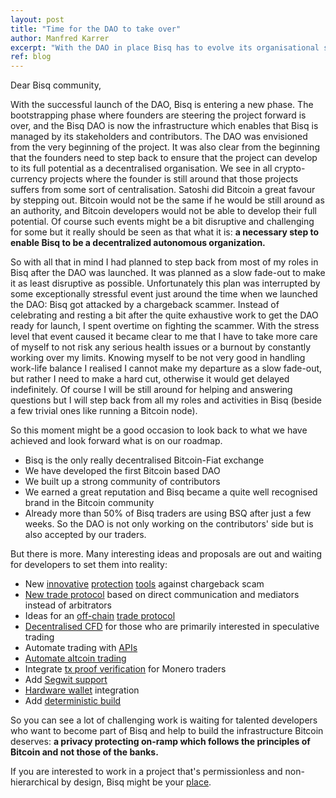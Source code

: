 ```yaml
---
layout: post
title: "Time for the DAO to take over"
author: Manfred Karrer
excerpt: "With the DAO in place Bisq has to evolve its organisational structure without its founders. The departure of the founders was planned from the very beginning. Now it is time to fulfill that plan.<br><br>"
ref: blog
---
```


Dear Bisq community,

With the successful launch of the DAO, Bisq is entering a new phase. The bootstrapping phase where founders are steering the project forward is over, and the Bisq DAO is now the infrastructure which enables that Bisq is managed by its stakeholders and contributors. The DAO was envisioned from the very beginning of the project. It was also clear from the beginning that the founders need to step back to ensure that the project can develop to its full potential as a decentralised organisation. We see in all crypto-currency projects where the founder is still around that those projects suffers from some sort of centralisation. Satoshi did Bitcoin a great favour by stepping out. Bitcoin would not be the same if he would be still around as an authority, and Bitcoin developers would not be able to develop their full potential. Of course such events might be a bit disruptive and challenging for some but it really should be seen as that what it is: **a necessary step to enable Bisq to be a decentralized autonomous organization.**

So with all that in mind I had planned to step back from most of my roles in Bisq after the DAO was launched. It was planned as a slow fade-out to make it as least disruptive as possible. Unfortunately this plan was interrupted by some exceptionally stressful event just around the time when we launched the DAO: Bisq got attacked by a chargeback scammer. Instead of celebrating and resting a bit after the quite exhaustive work to get the DAO ready for launch, I spent overtime on fighting the scammer. With the stress level that event caused it became clear to me that I have to take more care of myself to not risk any serious health issues or a burnout by constantly working over my limits. Knowing myself to be not very good in handling work-life balance I realised I cannot make my departure as a slow fade-out, but rather I need to make a hard cut, otherwise it would get delayed indefinitely. Of course I will be still around for helping and answering questions but I will step back from all my roles and activities in Bisq (beside a few trivial ones like running a Bitcoin node).

So this moment might be a good occasion to look back to what we have achieved and look forward what is on our roadmap.

- Bisq is the only really decentralised Bitcoin-Fiat exchange
- We have developed the first Bitcoin based DAO
- We built up a strong community of contributors
- We earned a great reputation and Bisq became a quite well recognised brand in the Bitcoin community
- Already more than 50% of Bisq traders are using BSQ after just a few weeks. So the DAO is not only working on the contributors' side but is also accepted by our traders.

But there is more. Many interesting ideas and proposals are out and waiting for developers to set them into reality:
- New [innovative](https://github.com/bisq-network/proposals/issues/78) [protection](https://github.com/bisq-network/proposals/issues/79) [tools](https://github.com/bisq-network/proposals/issues/83) against chargeback scam
- [New trade protocol](https://github.com/bisq-network/proposals/issues/52) based on direct communication and mediators instead of arbitrators
- Ideas for an [off-chain](https://github.com/bisq-network/proposals/issues/32) [trade protocol](https://github.com/bisq-network/proposals/issues/76)
- [Decentralised CFD](https://github.com/bisq-network/proposals/issues/85) for those who are primarily interested in speculative trading
- Automate trading with [APIs](https://github.com/bisq-network/bisq/tree/http-api)
- [Automate altcoin trading](https://github.com/bisq-network/proposals/issues/87)
- Integrate [tx proof verification](https://github.com/bisq-network/proposals/issues/86) for Monero traders
- Add [Segwit support](https://github.com/bisq-network/bitcoinj/issues/33)
- [Hardware wallet](https://github.com/bisq-network/proposals/issues/88) integration
- Add [deterministic build](https://github.com/bisq-network/proposals/issues/89)

So you can see a lot of challenging work is waiting for talented developers who want to become part of Bisq and help to build the infrastructure Bitcoin deserves: **a privacy protecting on-ramp which follows the principles of Bitcoin and not those of the banks.**

If you are interested to work in a project that's permissionless and non-hierarchical by design, Bisq might be your [place](https://docs.bisq.network/contributor-checklist.html).
